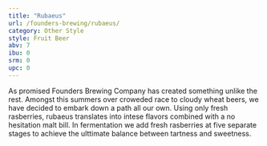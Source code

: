 ```yaml
---
title: "Rubaeus"
url: /founders-brewing/rubaeus/
category: Other Style
style: Fruit Beer
abv: 7
ibu: 0
srm: 0
upc: 0
---
```

As promised Founders Brewing Company has created something unlike the rest. Amongst this summers over croweded race to cloudy wheat beers, we have decided to embark down a path all our own. Using only fresh rasberries, rubaeus translates into intese flavors combined with a no hesitation malt bill. In fermentation we add fresh rasberries at five separate stages to achieve the ulttimate balance between tartness and sweetness.
